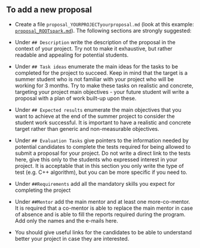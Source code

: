 ## To add a new proposal

- Create a file `proposal_YOURPROJECTyourproposal.md` (look at this example:
  [`proposal_ROOTspark.md`](https://raw.githubusercontent.com/HSF/hsf.github.io/master/_gsocproposals/2018/proposal_ROOTspark.md)).
  The following sections are strongly suggested:

- Under `## Description` write the description of the proposal in the context of
  your project. Try not to make it exhaustive, but rather readable and appealing
  for potential students.

- Under `## Task ideas` enumerate the main ideas for the tasks to be completed
  for the project to succeed. Keep in mind that the target is a summer student
  who is not familiar with your project who will be working for 3 months. Try to
  make these tasks on realistic and concrete, targeting your project main
  objectives - your future student will write a proposal with a plan of work
  built-up upon these.

- Under `## Expected results` enumerate the main objectives that you want to
  achieve at the end of the summer project to consider the student work
  successful. It is important to have a realistic and concrete target rather
  than generic and non-measurable objectives.

- Under `## Evaluation Tasks` give pointers to the information needed by
  potential candidates to complete the tests required for being allowed to
  submit a proposal for your project. Do not write a direct link to the tests
  here, give this only to the students who expressed interest in your project.
  It is acceptable that in this section you only write the type of test (e.g.
  C++ algorithm), but you can be more specific if you need to.

- Under `##Requirements` add all the mandatory skills you expect for completing
  the project

- Under `##Mentor` add the main mentor and at least one more-co-mentor. It is
  required that a co-mentor is able to replace the main mentor in case of
  absence and is able to fill the reports required during the program. Add only
  the names and the e-mails here.

- You should give useful links for the candidates to be able to understand
  better your project in case they are interested.

